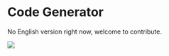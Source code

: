 ﻿# Code Generator

No English version right now, welcome to contribute.

<a href="https://gitee.com/mindspore/docs/blob/r1.2/tutorials/lite/source_en/use/code_generator.md" target="_blank"><img src="../_static/logo_source.png"></a>
